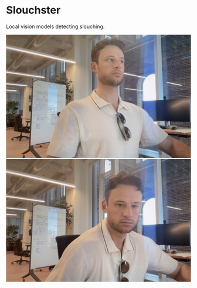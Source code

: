 # Slouchster
Local vision models detecting slouching.

![Good Posture Example](test_imgs/good.jpg) ![Bad Posture Example](test_imgs/bad.jpg)
